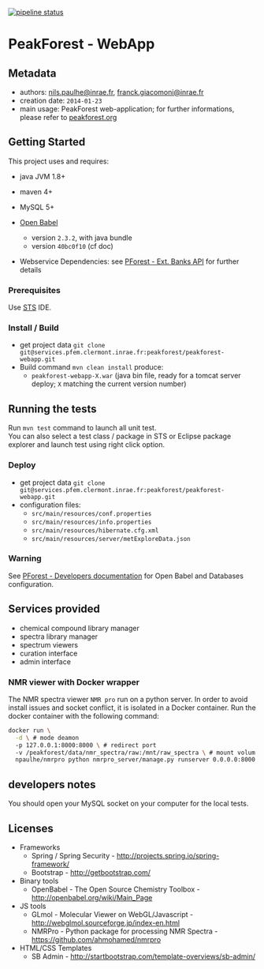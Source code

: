 [![pipeline status](https://services.pfem.clermont.inrae.fr/gitlab/peakforest/peakforest-webapp/badges/dev/pipeline.svg)](https://services.pfem.clermont.inrae.fr/gitlab/peakforest/peakforest-webapp/commits/dev)

# PeakForest - WebApp

## Metadata

* authors: <nils.paulhe@inrae.fr>, <franck.giacomoni@inrae.fr>
* creation date: `2014-01-23`
* main usage:  PeakForest web-application; for further informations, please refer to [peakforest.org](https://peakforest.org/) 

## Getting Started

This project uses and requires:
- java JVM 1.8+
- maven 4+
- MySQL 5+

- [Open Babel](http://openbabel.org/wiki/Main_Page) 
    - version `2.3.2`, with java bundle
    - version `40bc0f10` (cf doc)
- Webservice Dependencies: see [PForest - Ext. Banks API](https://services.pfem.clermont.inrae.fr/gitlab/peakforest/externalbanks-api) for further details

### Prerequisites

Use [STS](https://spring.io/tools) IDE.

### Install / Build

- get project data `git clone git@services.pfem.clermont.inrae.fr:peakforest/peakforest-webapp.git`
- Build command `mvn clean install` produce:
   - `peakforest-webapp-X.war` (java bin file, ready for a tomcat server deploy; `X` matching the current version number)

## Running the tests

Run `mvn test` command to launch all unit test.\
You can also select a test class / package in STS or Eclipse package explorer and launch test using right click option.

<!-- 
### Break down into end to end tests

Explain what these tests test and why

```
Give an example
```

### And coding style tests

Explain what these tests test and why

```
Give an example
```

## Deployment

Add additional notes about how to deploy this on a live system

## Built With

* [Dropwizard](http://www.dropwizard.io/1.0.2/docs/) - The web framework used
* [Maven](https://maven.apache.org/) - Dependency Management
* [ROME](https://rometools.github.io/rome/) - Used to generate RSS Feeds

## Contributing

Please read [CONTRIBUTING.md](https://gist.github.com/PurpleBooth/b24679402957c63ec426) for details on our code of conduct, and the process for submitting pull requests to us.

## Versioning

We use [GitLab](https://services.pfem.clermont.inrae.fr/gitlab/your/project) for versioning. 
For the versions available, see the [tags on this repository](https://services.pfem.clermont.inrae.fr/gitlab/your/project/tags). 

## Authors

* **Firstname lastname** - *Initial work* - 

See also the list of [contributors](https://services.pfem.clermont.inrae.fr/gitlab/your/projectcontributors) who participated in this project.

## License

This project is licensed under the XXX License - see the [LICENSE.md](LICENSE.md) file for details

## Acknowledgments

* Hat tip to anyone whose code was used
* Inspiration
* etc
-->

### Deploy

- get project data `git clone git@services.pfem.clermont.inrae.fr:peakforest/peakforest-webapp.git`
- configuration files:
   - `src/main/resources/conf.properties`
   - `src/main/resources/info.properties`
   - `src/main/resources/hibernate.cfg.xml`
   - `src/main/resources/server/metExploreData.json`

### Warning

See [PForest - Developers documentation](https://services.pfem.clermont.inrae.fr/gitlab/metabohub/doc-pforest_devs) for Open Babel and Databases configuration.

## Services provided


- chemical compound library manager
- spectra library manager
- spectrum viewers
- curation interface
- admin interface

### NMR viewer with Docker wrapper

The NMR spectra viewer `NMR pro` run on a python server. 
In order to avoid install issues and socket conflict, it is isolated in a Docker container. 
Run the docker container with the following command:

```bash
docker run \
  -d \ # mode deamon
  -p 127.0.0.1:8000:8000 \ # redirect port
  -v /peakforest/data/nmr_spectra/raw:/mnt/raw_spectra \ # mount volum in the docker container
  npaulhe/nmrpro python nmrpro_server/manage.py runserver 0.0.0.0:8000 \ # run command
```

## developers notes

You should open your MySQL socket on your computer for the local tests.

## Licenses

- Frameworks
   - Spring / Spring Security - http://projects.spring.io/spring-framework/
   - Bootstrap - http://getbootstrap.com/
- Binary tools
   - OpenBabel - The Open Source Chemistry Toolbox - http://openbabel.org/wiki/Main_Page
- JS tools
   - GLmol - Molecular Viewer on WebGL/Javascript - http://webglmol.sourceforge.jp/index-en.html
   - NMRPro - Python package for processing NMR Spectra - https://github.com/ahmohamed/nmrpro
- HTML/CSS Templates
   - SB Admin - http://startbootstrap.com/template-overviews/sb-admin/
